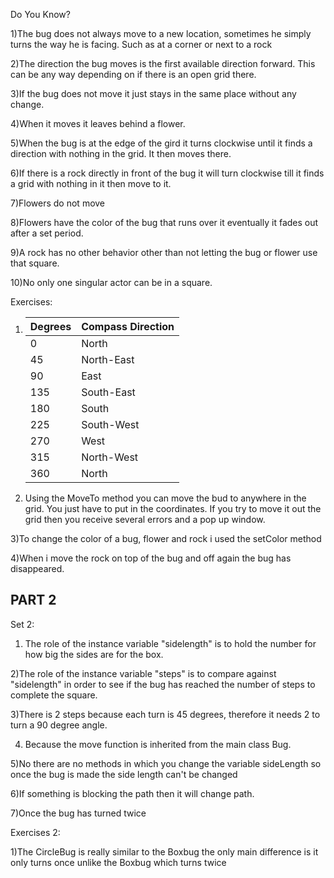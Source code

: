 Do You Know?

1)The bug does not always move to a new location, sometimes he simply turns the way he is facing. Such as at a corner or next to a rock

2)The direction the bug moves is the first available direction forward. This can be any way depending on if there is an open grid there. 

3)If the bug does not move it just stays in the same place without any change.

4)When it moves it leaves behind a flower.

5)When the bug is at the edge of the gird it turns clockwise until it finds a direction with nothing in the grid. It then moves there.

6)If there is a rock directly in front of the bug it will turn clockwise till it finds a grid with nothing in it then move to it.

7)Flowers do not move

8)Flowers have the color of the bug that runs over it eventually it fades out after a set period.

9)A rock has no other behavior other than not letting the bug or flower use that square.

10)No only one singular actor can be in a square.

Exercises:

1) | Degrees | Compass Direction |
   |---------|-------------------|
   | 0       | North             |
   | 45      | North-East        |
   | 90      | East              |
   | 135     | South-East        |
   | 180     | South             |
   | 225     | South-West        |
   | 270     | West              |
   | 315     | North-West        |
   | 360     | North             |
   
2) Using the MoveTo method you can move the bud to anywhere in the grid. You just have to put in the coordinates. If you try to move it out the grid then you receive several errors and a pop up window.

3)To change the color of a bug, flower and rock i used the setColor method

4)When i move the rock on top of the bug and off again the bug has disappeared.

PART 2
------------------------------------------------------------------------------------------------------------
Set 2:

1) The role of the instance variable "sidelength" is to hold the number for how big the sides are for the box.

2)The role of the instance variable "steps" is to compare against "sidelength" in order to see if the bug has reached the number of steps to complete the square.

3)There is 2 steps because each turn is 45 degrees, therefore it needs 2 to turn a 90 degree angle.
 
4) Because the move function is inherited from the main class Bug.

5)No there are no methods in which you change the variable sideLength so once the bug is made the side length can't be changed

6)If something is blocking the path then it will change path.

7)Once the bug has turned twice

Exercises 2:

1)The CircleBug is really similar to the Boxbug the only main difference is it only turns once unlike the Boxbug which turns twice


